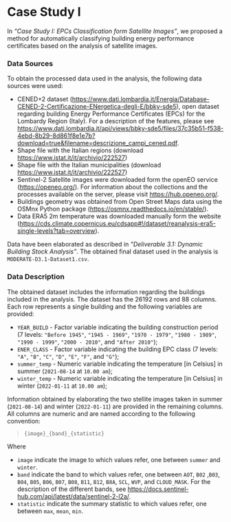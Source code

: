 # Case Study I

In *“Case Study I: EPCs Classification form Satellite Images”*, we proposed a method for automatically classifying building energy performance certificates based on the analysis of satellite images. 

### Data Sources

To obtain the processed data used in the analysis, the following data sources were used:

- CENED+2 dataset (https://www.dati.lombardia.it/Energia/Database-CENED-2-Certificazione-ENergetica-degli-E/bbky-sde5), open dataset regarding building Energy Performance Certificates (EPCs) for the Lombardy Region (Italy). For a description of the features, please see https://www.dati.lombardia.it/api/views/bbky-sde5/files/37c35b51-f538-4ebd-8b29-8d861f8e1e7b?download=true&filename=descrizione_campi_cened.pdf.
- Shape file with the Italian regions (download https://www.istat.it/it/archivio/222527)
- Shape file with the Italian municipalities (download https://www.istat.it/it/archivio/222527)
- Sentinel-2 Satellite images were downloaded form the openEO service (https://openeo.org/). For information about the collections and the processes available on the server, please visit https://hub.openeo.org/.
- Buildings geometry was obtained from Open Street Maps data using the OSMnx Python package (https://osmnx.readthedocs.io/en/stable/).
- Data ERA5 2m temperature was downloaded manually form the website (https://cds.climate.copernicus.eu/cdsapp#!/dataset/reanalysis-era5-single-levels?tab=overview).

Data have been elaborated as described in *“Deliverable 3.1: Dynamic Building Stock Analysis”*. 
The obtained final dataset used in the analysis is `MODERATE-D3.1-Dataset1.csv`.

### Data Description

The obtained dataset includes the information regarding the buildings included in the analysis.  The dataset has the 26192 rows and 88 columns. Each row represents a single building and the following variables are provided:

- `YEAR_BUILD` - Factor variable indicating the building construction period (7 levels: `"Before 1945"`, `"1945 - 1969"`, `"1970 - 1979"`, `"1980 - 1989"`, `"1990 - 1999"`, `"2000 - 2010"`, and  `"After 2010"`);
- `ENER_CLASS` - Factor variable indicating the building EPC class (7 levels: `"A"`, `"B"`, `"C"`, `"D"`, `"E"`, `"F"`, and  `"G"`);
- `summer_temp` - Numeric variable indicating the temperature [in Celsius] in summer (`2021-08-14` at `10.00 am`);
- `winter_temp` - Numeric variable indicating the temperature [in Celsius] in winter (`2022-01-11` at `10.00 am`);

Information obtained by elaborating the two stellite images taken in summer (`2021-08-14`) and winter (`2022-01-11`) are provided in the remaining columns. All columns are numeric and are named according to the following convention:

> `{image}_{band}_{statistic}`

Where

- `image` indicate the image to which values refer, one between `summer` and `winter`.
- `band` indicate the band to which values refer, one between `AOT`, `B02` ,`B03`, `B04`, `B05`, `B06`, `B07`, `B08`, `B11`, `B12`, `B8A`, `SCL`, `WVP`, and `CLOUD_MASK`. For the description of the different bands, see https://docs.sentinel-hub.com/api/latest/data/sentinel-2-l2a/.
- `statistic` indicate the summary statistic to which values refer, one between `max`, `mean`, `min`.

